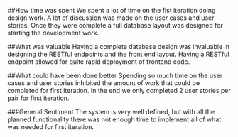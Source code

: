 ##How time was spent
We spent a lot of time on the fist iteration doing design work. A lot of discussion was made on the user cases and user stories. Once they were complete a full database layout was designed for starting the development work.

##What was valuable
Having a complete database design was invaluable in designing the RESTful endpoints and the front end layout. Having a RESTful endpoint allowed for quite rapid deployment of frontend code.

##What could have been done better
Spending so much time on the user cases and user stories inhibited the amount of work that could be completed for first iteration. In the end we only completed 2 user stories per pair for first iteration.

###General Sentiment
The system is very well defined, but with all the planned functionality there was not enough time to implement all of what was needed for first iteration.
